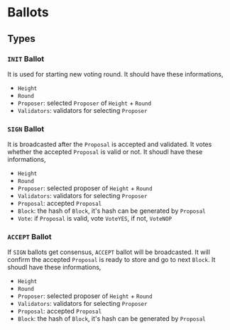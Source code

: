 # Ballots

## Types

### `INIT` Ballot

It is used for starting new voting round. It should have these informations,

* `Height`
* `Round`
* `Proposer`: selected `Proposer` of `Height` + `Round`
* `Validators`: validators for selecting `Proposer`

### `SIGN` Ballot

It is broadcasted after the `Proposal` is accepted and validated. It votes whether the accepted `Proposal` is valid or not. It shoudl have these informations,

* `Height`
* `Round`
* `Proposer`: selected proposer of `Height` + `Round`
* `Validators`: validators for selecting `Proposer`
* `Proposal`: accepted `Proposal`
* `Block`: the hash of `Block`, it's hash can be generated by `Proposal`
* `Vote`: if `Proposal` is valid, vote `VoteYES`, if not, `VoteNOP`

### `ACCEPT` Ballot

If `SIGN` ballots get consensus, `ACCEPT` ballot will be broadcasted. It will confirm the accepted `Proposal` is ready to store and go to next `Block`. It shoudl have these informations,

* `Height`
* `Round`
* `Proposer`: selected proposer of `Height` + `Round`
* `Validators`: validators for selecting `Proposer`
* `Proposal`: accepted `Proposal`
* `Block`: the hash of `Block`, it's hash can be generated by `Proposal`
